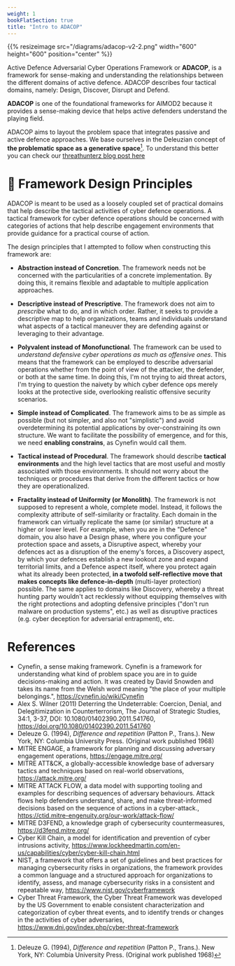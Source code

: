 ```yaml
---
weight: 1
bookFlatSection: true
title: "Intro to ADACOP"
---
```


{{% resizeimage src="/diagrams/adacop-v2-2.png" width="600" height="600" position="center" %}}

Active Defence Adversarial Cyber Operations Framework or **ADACOP**, is a framework for sense-making and understanding the relationships between the different domains of active defence. ADACOP describes four tactical domains, namely: Design, Discover, Disrupt and Defend.

**ADACOP** is one of the foundational frameworks for AIMOD2 because it provides a sense-making device that helps active defenders understand the playing field.

ADACOP aims to layout the problem space that integrates passive and active defence approaches. We base ourselves in the Deleuzian concept of **the problematic space as a generative space**[^1]. To understand this better you can check our [threathunterz blog post here](https://threathunterz.com/posts/threat-hunting/the-way-of-the-intercepting-fist-part-3/)

# 🧮 Framework Design Principles

ADACOP is meant to be used as a loosely coupled set of practical domains that help describe the tactical activities of cyber defence operations. A tactical framework for cyber defence operations should be concerned with categories of actions that help describe engagement environments that provide guidance for a practical course of action.

The design principles that I attempted to follow when constructing this framework are:

- **Abstraction instead of Concretion**. The framework needs not be concerned with the particularities of a concrete implementation. By doing this, it remains flexible and adaptable to multiple application approaches.

- **Descriptive instead of Prescriptive**. The framework does not aim to *prescribe* what to do, and in which order. Rather, it seeks to provide a descriptive map to help organizations, teams and individuals understand what aspects of a tactical maneuver they are defending against or leveraging to their advantage.

- **Polyvalent instead of Monofunctional**. The framework can be used to *understand defensive cyber operations as much as offensive ones*. This means that the framework can be employed to describe adversarial operations whether from the point of view of the attacker, the defender, or both at the same time. In doing this, I'm not trying to aid threat actors, I'm trying to question the naivety by which cyber defence ops merely looks at the protective side, overlooking realistic offensive security scenarios.

- **Simple instead of Complicated**. The framework aims to be as simple as possible (but not simpler, and also not "simplistic") and avoid overdetermining its potential applications by over-constraining its own structure. We want to facilitate the possibility of emergence, and for this, we need **enabling constrains**, as Cynefin would call them.

- **Tactical instead of Procedural**. The framework should describe **tactical environments** and the high level tactics that are most useful and mostly associated with those environments. It should not worry about the techniques or procedures that derive from the different tactics or how they are operationalized.

- **Fractality instead of Uniformity (or Monolith)**. The framework is not supposed to represent a whole, complete model. Instead, it follows the complexity attribute of self-similarity or fractality. Each domain in the framework can virtually replicate the same (or similar) structure at a higher or lower level. For example, when you are in the "Defence" domain, you also have a Design phase, where you configure your protection space and assets, a Disruptive aspect, whereby your defences act as a disruption of the enemy's forces, a Discovery aspect, by which your defences establish a new lookout zone and expand territorial limits, and a Defence aspect itself, where you protect again what its already been protected, **in a twofold self-reflective move that makes concepts like defence-in-depth** (multi-layer protection) possible. The same applies to domains like Discovery, whereby a threat hunting party wouldn't act recklessly without equipping themselves with the right protections and adopting defensive principles ("don't run malware on production systems", etc.) as well as disruptive practices (e.g. cyber deception for adversarial entrapment), etc.

# References

- Cynefin, a sense making framework. Cynefin is a framework for understanding what kind of problem space you are in to guide decisions-making and action. It was created by David Snowden and takes its name from the Welsh word meaning "the place of your multiple belongings.", https://cynefin.io/wiki/Cynefin
- Alex S. Wilner (2011) Deterring the Undeterrable: Coercion, Denial, and Delegitimization in Counterterrorism, The Journal of Strategic Studies, 34:1, 3-37, DOI: 10.1080/01402390.2011.541760, https://doi.org/10.1080/01402390.2011.541760
- Deleuze G. (1994), _Difference and repetition_ (Patton P., Trans.). New York, NY: Columbia University Press. (Original work published 1968)
- MITRE ENGAGE, a framework for planning and discussing adversary engagement operations, https://engage.mitre.org/
- MITRE ATT&CK, a globally-accessible knowledge base of adversary tactics and techniques based on real-world observations, https://attack.mitre.org/
- MITRE ATTACK FLOW, a data model with supporting tooling and examples for describing sequences of adversary behaviours. Attack flows help defenders understand, share, and make threat-informed decisions based on the sequence of actions in a cyber-attack., https://ctid.mitre-engenuity.org/our-work/attack-flow/
- MITRE D3FEND, a knowledge graph of cybersecurity countermeasures, https://d3fend.mitre.org/
- Cyber Kill Chain, a model for identification and prevention of cyber intrusions activity, https://www.lockheedmartin.com/en-us/capabilities/cyber/cyber-kill-chain.html
- NIST, a framework that offers a set of guidelines and best practices for managing cybersecurity risks in organizations, the framework provides a common language and a structured approach for organizations to identify, assess, and manage cybersecurity risks in a consistent and repeatable way, https://www.nist.gov/cyberframework
- Cyber Threat Framework, the Cyber Threat Framework was developed by the US Government to enable consistent characterization and categorization of cyber threat events, and to identify trends or changes in the activities of cyber adversaries, https://www.dni.gov/index.php/cyber-threat-framework

[^1]: Deleuze G. (1994), _Difference and repetition_ (Patton P., Trans.). New York, NY: Columbia University Press. (Original work published 1968)